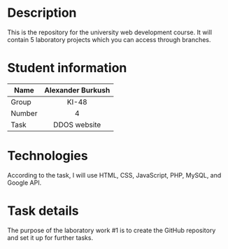 # Description
This is the repository for the university web development course. It will contain 5 laboratory projects which you can access through branches.

# Student information
|Name  |   Alexander Burkush |
| ------------- |:-------------:|
| Group     | KI-48     |
| Number      | 4    |
| Task     | DDOS website     |

# Technologies
According to the task, I will use HTML, CSS, JavaScript, PHP, MySQL, and Google API.

# Task details
The purpose of the laboratory work #1 is to create the GitHub repository and set it up for further tasks.
